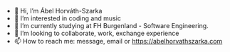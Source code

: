 - 👋 Hi, I’m Ábel Horváth-Szarka
- 👀 I’m interested in coding and music
- 🌱 I’m currently studying at FH Burgenland - Software Engineering.
- 💞️ I’m looking to collaborate, work, exchange experience
- 📫 How to reach me: message, email or https://abelhorvathszarka.com

<!---
abelhorvath04/abelhorvath04 is a ✨ special ✨ repository because its `README.md` (this file) appears on your GitHub profile.
You can click the Preview link to take a look at your changes.
--->

